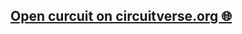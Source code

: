 
## [Open curcuit on circuitverse.org 🌐](https://circuitverse.org/users/307998/projects/7-segment-display-binary-to-hexadecimal-decoder)

